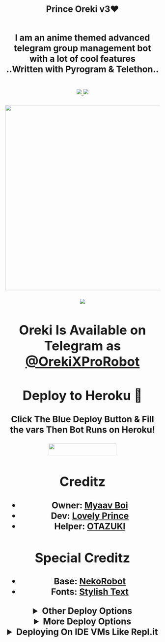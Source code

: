 <h1 align="center"><b>Prince Oreki v3❤️<h2 align="center">

<h4 align="center">I am an anime themed advanced telegram group management bot with a lot of cool features <br> ..Written with Pyrogram & Telethon..</h4>
<p align='center'>
  <a href="https://www.python.org/" alt="made-with-python"> <img src="https://img.shields.io/badge/Made%20with-Python-1f425f.svg?style=flat-square&logo=python&color=blue" /> </a>
  <a href="https://github.com/Awesome-Gtash/OrekiRobot-3/graphs/commit-activity" alt="Maintenance"> <img src="https://img.shields.io/badge/Maintained%3F-Yes-red.svg?style=flat-square" /> </a>
</p>

<p align="center"><a href="https://t.me/OrekiProXBot"><img src="https://te.legra.ph/file/bf426ef1ca910801efbd3.jpg" width="600"></a></p>

<p align="center"><a href="https://pypi.org/project/Telethon/"> <img src="https://img.shields.io/pypi/v/telethon?color=pink&label=telethon&logo=python&logoColor=green&style=for-the-badge" /></a></p>



## Oreki Is Available on Telegram as [@OrekiXProRobot](https://t.me/Orekixprorobot)

## Deploy to Heroku 💌

Click The Blue Deploy Button & Fill the vars Then Bot Runs on Heroku!
<p align="center"><a href="https://heroku.com/deploy?template=https://github.com/Awesome-Gtash/OrekiRobot-3"> <img src="https://img.shields.io/badge/Deploy%20To%20Heroku-blue?style=for-the-badge&logo=heroku" width="220" height="38.45"/></a></p>

## Creditz
	
	
- Owner: [Myaav Boi](https://github.com/Awesome-Gtash)
- Dev: [Lovely Prince](https://github.com/Awesome-Prince)
- Helper: [OTAZUKI](https://github.com/Otazuki004)

## Special Creditz

- Base: [NekoRobot](https://github.com/Awesome-Prince/NekoRobot-3)
- Fonts: [Stylish Text](https://github.com/ZauteKm/Stylish-Text-Bot)

<details>
	<summary>Other Deploy Options</summary>

[![Deploy to Koyeb](https://www.koyeb.com/static/images/deploy/button.svg)](https://app.koyeb.com/deploy?...)

<a href="https://cloud.okteto.com/#/deploy?repository=https://github.com/Awesome-Gtash/OrekiRobot-3"><img src="https://user-images.githubusercontent.com/36935426/167272305-91fd67c9-c3fc-4b4b-8a73-c35e57c8fcc5.png" height="40"></a>

<a href="https://railway.app"><img src="https://railway.app/button.svg" height="40"></a>
</details> 

<details>
    <summary>More Deploy Options</summary>
    <br>
    <p align="center">

    Deploying on Local Machine

</p>

```console
    ~$ git clone https://github.com/Awesome-Gtash/OrekiRobot-3.git
    ~$ cd OrekiRobot
    ~$ cp sample_config.py config.py
```

Edit Config.py with your own Values

Start with ```python3 -m OrekiRobot```

</details>    

<details>
     <summary>Deploying On IDE VMs Like Repl.it</summary>
       <br>
         <p align="left">
            <b> 

            Refer to Deploying On Local Machine.

 </b>
</p>
</details>
